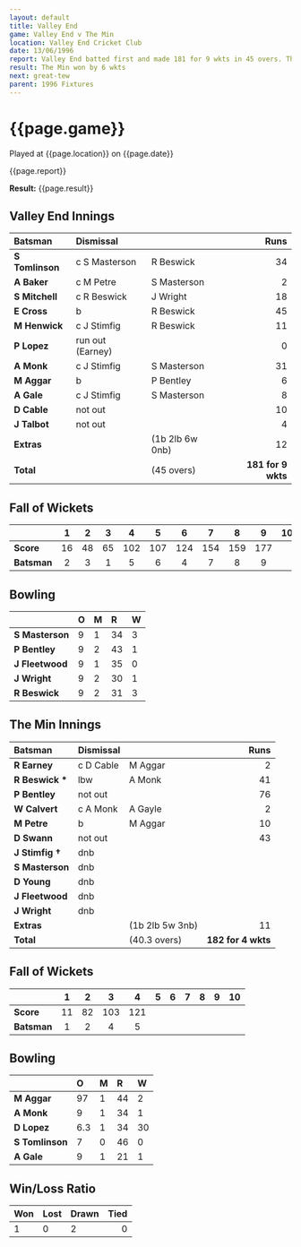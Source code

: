 ```yaml
---
layout: default
title: Valley End
game: Valley End v The Min
location: Valley End Cricket Club
date: 13/06/1996
report: Valley End batted first and made 181 for 9 wkts in 45 overs. The Min replied with 182 for 4 wkts
result: The Min won by 6 wkts
next: great-tew
parent: 1996 Fixtures
---
```


# {{page.game}}

Played at {{page.location}} on {{page.date}}

{{page.report}}

**Result:** {{page.result}}

## Valley End Innings

| Batsman | Dismissal |  | Runs |
|:---|:---|---|---:|
| **S Tomlinson** | c S Masterson | R Beswick | 34 |
| **A Baker** | c M Petre | S Masterson | 2 |
| **S Mitchell** | c R Beswick | J Wright | 18 |
| **E Cross** | b | R Beswick | 45 |
| **M Henwick** | c J Stimfig | R Beswick | 11 |
| **P Lopez** | run out (Earney) |  | 0 |
| **A Monk** | c J Stimfig | S Masterson | 31 |
| **M Aggar** | b | P Bentley | 6 |
| **A Gale** | c J Stimfig | S Masterson | 8 |
| **D Cable** | not out |  | 10 |
| **J Talbot** | not out |  | 4 |
| **Extras** | | (1b 2lb 6w 0nb) | 12 |
| **Total** | | (45 overs) | **181 for 9 wkts** |

## Fall of Wickets

| | 1 | 2 | 3 | 4 | 5 | 6 | 7 | 8 | 9 | 10 |
|---|:---:|:---:|:---:|:---:|:---:|:---:|:---:|:---:|:---:|:---:|
| **Score** | 16 | 48 | 65 | 102 | 107 | 124 | 154 | 159 | 177 |  |
| **Batsman** | 2 | 3 | 1 | 5 | 6 | 4 | 7 | 8 | 9 |  |

## Bowling

| | O | M | R | W |
|---|:---|:---|:---|:---|
| **S Masterson** | 9 | 1 | 34 | 3 |
| **P Bentley** | 9 | 2 | 43 | 1 |
| **J Fleetwood** | 9 | 1 | 35 | 0 |
| **J Wright** | 9 | 2 | 30 | 1 |
| **R Beswick** | 9 | 2 | 31 | 3 |

## The Min Innings

| Batsman | Dismissal |  | Runs |
|:---|:---|---|---:|
| **R Earney** | c D Cable | M Aggar | 2 |
| **R Beswick &#42;** | lbw | A Monk | 41 |
| **P Bentley** | not out |  | 76 |
| **W Calvert** | c A Monk | A Gayle | 2 |
| **M Petre** | b | M Aggar | 10 |
| **D Swann** | not out |  | 43 |
| **J Stimfig &#8224;** | dnb |  |  |
| **S Masterson** | dnb |  |  |
| **D Young** | dnb |  |  |
| **J Fleetwood** | dnb |  |  |
| **J Wright** | dnb |  |  |
| **Extras** | | (1b 2lb 5w 3nb) | 11 |
| **Total** | | (40.3 overs) | **182 for 4 wkts** |

## Fall of Wickets

| | 1 | 2 | 3 | 4 | 5 | 6 | 7 | 8 | 9 | 10 |
|---|:---:|:---:|:---:|:---:|:---:|:---:|:---:|:---:|:---:|:---:|
| **Score** | 11 | 82 | 103 | 121 |  |  |  |  |  |  |
| **Batsman** | 1 | 2 | 4 | 5 |  |  |  |  |  |  |

## Bowling

| | O | M | R | W |
|---|:---|:---|:---|:---|
| **M Aggar** | 97 | 1 | 44 | 2 |
| **A Monk** | 9 | 1 | 34 | 1 |
| **D Lopez** | 6.3 | 1 | 34 | 30|
| **S Tomlinson** | 7 | 0 | 46 | 0 |
| **A Gale** | 9 | 1 | 21 | 1 |

## Win/Loss Ratio

| Won | Lost | Drawn | Tied |
|:---|:---|:---|---:|
| 1 | 0 | 2 | 0|